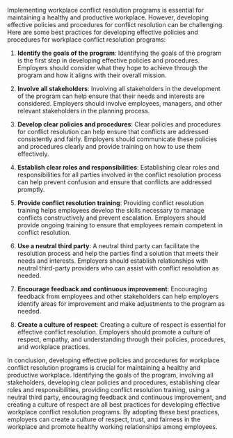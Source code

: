 

Implementing workplace conflict resolution programs is essential for maintaining a healthy and productive workplace. However, developing effective policies and procedures for conflict resolution can be challenging. Here are some best practices for developing effective policies and procedures for workplace conflict resolution programs:

1. **Identify the goals of the program**: Identifying the goals of the program is the first step in developing effective policies and procedures. Employers should consider what they hope to achieve through the program and how it aligns with their overall mission.

2. **Involve all stakeholders**: Involving all stakeholders in the development of the program can help ensure that their needs and interests are considered. Employers should involve employees, managers, and other relevant stakeholders in the planning process.

3. **Develop clear policies and procedures**: Clear policies and procedures for conflict resolution can help ensure that conflicts are addressed consistently and fairly. Employers should communicate these policies and procedures clearly and provide training on how to use them effectively.

4. **Establish clear roles and responsibilities**: Establishing clear roles and responsibilities for all parties involved in the conflict resolution process can help prevent confusion and ensure that conflicts are addressed promptly.

5. **Provide conflict resolution training**: Providing conflict resolution training helps employees develop the skills necessary to manage conflicts constructively and prevent escalation. Employers should provide ongoing training to ensure that employees remain competent in conflict resolution.

6. **Use a neutral third party**: A neutral third party can facilitate the resolution process and help the parties find a solution that meets their needs and interests. Employers should establish relationships with neutral third-party providers who can assist with conflict resolution as needed.

7. **Encourage feedback and continuous improvement**: Encouraging feedback from employees and other stakeholders can help employers identify areas for improvement and make adjustments to the program as needed.

8. **Create a culture of respect**: Creating a culture of respect is essential for effective conflict resolution. Employers should promote a culture of respect, empathy, and understanding through their policies, procedures, and workplace practices.

In conclusion, developing effective policies and procedures for workplace conflict resolution programs is crucial for maintaining a healthy and productive workplace. Identifying the goals of the program, involving all stakeholders, developing clear policies and procedures, establishing clear roles and responsibilities, providing conflict resolution training, using a neutral third party, encouraging feedback and continuous improvement, and creating a culture of respect are all best practices for developing effective workplace conflict resolution programs. By adopting these best practices, employers can create a culture of respect, trust, and fairness in the workplace and promote healthy working relationships among employees.

